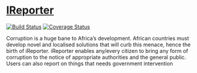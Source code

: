 # [IReporter](https://bmugenya.github.io/IReporter/UI)
[![Build Status](https://travis-ci.com/bmugenya/IReporter.svg?branch=ch-test-endpoints-162346523)](https://travis-ci.com/bmugenya/IReporter)
[![Coverage Status](https://coveralls.io/repos/github/bmugenya/IReporter/badge.svg?branch=ch-test-endpoints-162346523)](https://coveralls.io/github/bmugenya/IReporter?branch=ch-test-endpoints-162346523)

Corruption is a huge bane to Africa’s development. African countries must develop novel and
localised solutions that will curb this menace, hence the birth of iReporter. iReporter enables
any/every citizen to bring any form of corruption to the notice of appropriate authorities and the
general public. Users can also report on things that needs government intervention


